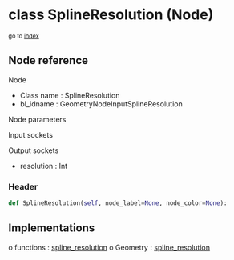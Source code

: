 # class SplineResolution (Node)

<sub>go to [index](/docs/index.md)</sub>

## Node reference

Node
 - Class name : SplineResolution
 - bl_idname : GeometryNodeInputSplineResolution

Node parameters

Input sockets

Output sockets
 - resolution : Int

### Header

``` python
def SplineResolution(self, node_label=None, node_color=None):
```

## Implementations

o functions : [spline_resolution](/docs/GeoNodes_classes/GLOBAL.md#spline_resolution)
o Geometry : [spline_resolution](/docs/GeoNodes_classes/Geometry.md#spline_resolution) 


